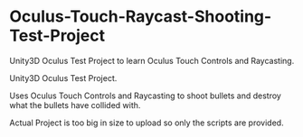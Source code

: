 # Oculus-Touch-Raycast-Shooting-Test-Project
Unity3D Oculus Test Project to learn Oculus Touch Controls and Raycasting.

Unity3D Oculus Test Project.

Uses Oculus Touch Controls and Raycasting to shoot bullets and destroy what the bullets have collided with.

Actual Project is too big in size to upload so only the scripts are provided.
